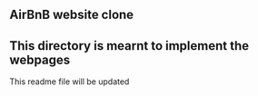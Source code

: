 ## AirBnB website clone
## This directory is mearnt to implement the webpages

This readme file will be updated
